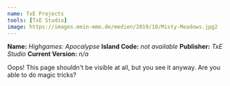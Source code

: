 ```yaml
---
name: TxE Projects
tools: [TxE Studio]
image: https://images.mein-mmo.de/medien/2019/10/Misty-Meadows.jpg2
---
```


**Name:** *Highgames: Apocalypse*
**Island Code:** *not available*
**Publisher:** *TxE Studio*
**Current Version:** *n/a*

Oops! This page shouldn't be visible at all, but you see it anyway. Are you able to do magic tricks?